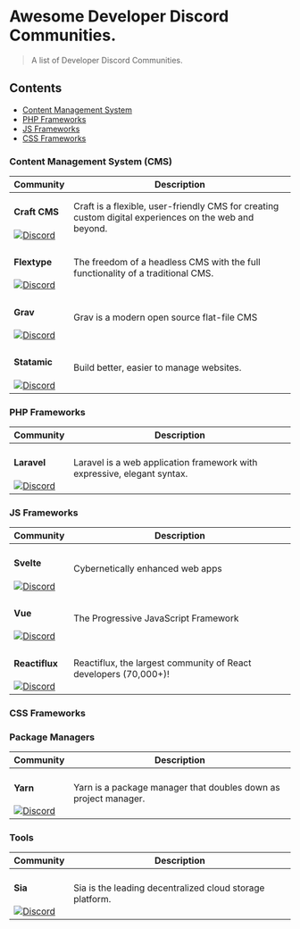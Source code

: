 # Awesome Developer Discord Communities.

> A list of Developer Discord Communities.

## Contents
- [Content Management System](#content-management-system)
- [PHP Frameworks](#php-frameworks)
- [JS Frameworks](#js-frameworks)
- [CSS Frameworks](#css-frameworks)

### Content Management System (CMS)
| Community | Description |
| --- | --- |
| <h4>Craft CMS</h4> [![Discord](https://img.shields.io/discord/456442477667418113.svg?logo=discord&color=black&label=Discord%20Chat)](https://craftcms.com/discord) | Craft is a flexible, user-friendly CMS for creating custom digital experiences on the web and beyond. |
| <h4>Flextype</h4> [![Discord](https://img.shields.io/discord/423097982498635778.svg?logo=discord&color=black&label=Discord%20Chat)](https://flextype.org/en/discord) |  The freedom of a headless CMS with the full functionality of a traditional CMS. |
| <h4>Grav</h4> [![Discord](https://img.shields.io/discord/501836936584101899.svg?logo=discord&color=black&label=Discord%20Chat)](https://chat.getgrav.org) |  Grav is a modern open source flat-file CMS |
| <h4>Statamic</h4> [![Discord](https://img.shields.io/discord/489818810157891584.svg?logo=discord&color=black&label=Discord%20Chat)](https://statamic.com/discord) |  Build better, easier to manage websites. |

### PHP Frameworks
| Community | Description |
| --- | --- |
| <h4>Laravel</h4> [![Discord](https://img.shields.io/discord/297040613688475649.svg?logo=discord&color=black&label=Discord%20Chat)](https://discord.com/invite/mPZNm7A) | Laravel is a web application framework with expressive, elegant syntax. |

### JS Frameworks
| Community | Description |
| --- | --- |
| <h4>Svelte</h4> [![Discord](https://img.shields.io/discord/457912077277855764.svg?logo=discord&color=black&label=Discord%20Chat)](https://svelte.dev/chat) | Cybernetically enhanced web apps |
| <h4>Vue</h4> [![Discord](https://img.shields.io/discord/325477692906536972.svg?logo=discord&color=black&label=Discord%20Chat)](https://chat.vuejs.org/) | The Progressive JavaScript Framework |
| <h4>Reactiflux</h4> [![Discord](https://img.shields.io/discord/102860784329052160.svg?logo=discord&color=black&label=Discord%20Chat)](https://discord.com/invite/reactiflux) | Reactiflux, the largest community of React developers (70,000+)! |


### CSS Frameworks

### Package Managers
| Community | Description |
| --- | --- |
| <h4>Yarn</h4> [![Discord](https://img.shields.io/discord/226791405589233664.svg?logo=discord&color=black&label=Discord%20Chat)](http://discord.gg/yarnpkg) | Yarn is a package manager that doubles down as project manager. |


### Tools
| Community | Description |
| --- | --- |
| <h4>Sia</h4> [![Discord](https://img.shields.io/discord/341359001797132308.svg?logo=discord&color=black&label=Discord%20Chat)](https://discord.com/invite/sia) | Sia is the leading decentralized cloud storage platform.|
